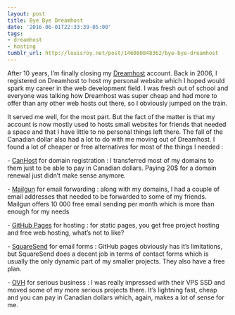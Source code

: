 ```yaml
---
layout: post
title: Bye Bye Dreamhost
date: '2016-06-01T22:33:39-05:00'
tags:
- dreamhost
- hosting
tumblr_url: http://louisroy.net/post/146080848362/bye-bye-dreamhost
---
```

<p>After 10 years, I’m finally closing my <a href="http://t.umblr.com/redirect?z=https%3A%2F%2Fwww.dreamhost.com%2F&amp;t=MDIyZjEzNzJmZDE0NzIyNjE3ZjczMzhlZTg5ZGRjODA2NWMzZmM2OCxhU216SjB0Tg%3D%3D">Dreamhost</a> account. Back in 2006, I registered on Dreamhost to host my personal website which I hoped would spark my career in the web development field. I was fresh out of school and everyone was talking how Dreamhost was super cheap and had more to offer than any other web hosts out there, so I obviously jumped on the train.<br></p><p>It served me well, for the most part. But the fact of the matter is that my account is now mostly used to hosts small websites for friends that needed a space and that I have little to no personal things left there. The fall of the Canadian dollar also had a lot to do with me moving out of Dreamhost. I found a lot of cheaper or free alternatives for most of the things I needed :</p><p> - <a href="http://t.umblr.com/redirect?z=http%3A%2F%2Fwww.canhost.ca%2F&amp;t=Y2QwOWQwNDg1OWY3NjA0MzJjNjEwM2E1NjgwMzYwNjUyODdiNTY3NyxhU216SjB0Tg%3D%3D">CanHost</a> for domain registration : I transferred most of my domains to them just to be able to pay in Canadian dollars. Paying 20$ for a domain renewal just didn’t make sense anymore.</p><p>- <a href="http://t.umblr.com/redirect?z=https%3A%2F%2Fmailgun.com%2F&amp;t=NjViMmY2YzUxNTEwYjFjZTRjNDYwZWEyZjYxNjIyNzc0YzIwYjRjYSxhU216SjB0Tg%3D%3D">Mailgun</a> for email forwarding : along with my domains, I had a couple of email addresses that needed to be forwarded to some of my friends. Mailgun offers 10 000 free email sending per month which is more than enough for my needs</p><p>- <a href="http://t.umblr.com/redirect?z=https%3A%2F%2Fpages.github.com%2F&amp;t=NGMyODY3NzM1ZGY5NmU5NDM2YmZkYmE3ZmFjODdhYmM3MjkwMzJjMixhU216SjB0Tg%3D%3D">GitHub Pages</a> for hosting : for static pages, you get free project hosting and free web hosting, what’s not to like?</p><p>- <a href="http://t.umblr.com/redirect?z=https%3A%2F%2Fsquaresend.com%2F&amp;t=MTM4M2EwYmI0YWM4MTYzMTNmZjE4NGNhYjRlMWVkNTQ3NGZiMWFlYyxhU216SjB0Tg%3D%3D">SquareSend</a> for email forms : GitHub pages obviously has it’s limitations, but SquareSend does a decent job in terms of contact forms which is usually the only dynamic part of my smaller projects. They also have a free plan.</p><p>- <a href="http://t.umblr.com/redirect?z=http%3A%2F%2Fovh.ca%2F&amp;t=MGQ5MGRlMzk5Y2E0NzBiZDM4ZTg5OGYyMTNhM2RmNzA2YmVkZDg0MixhU216SjB0Tg%3D%3D">OVH</a> for serious business : I was really impressed with their VPS SSD and moved some of my more serious projects there. It’s lightning fast, cheap and you can pay in Canadian dollars which, again, makes a lot of sense for me.</p>